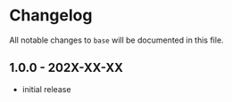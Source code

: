 # Changelog

All notable changes to `base` will be documented in this file.

## 1.0.0 - 202X-XX-XX

- initial release
